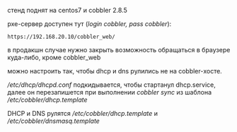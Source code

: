 стенд поднят на centos7  и cobbler 2.8.5

pxe-сервер доступен тут (_login cobbler, pass cobbler_):

    https://192.168.20.10/cobbler_web/
    

в продакшн случае нужно закрыть возможность обращаться в браузере куда-либо, кроме  cobbler_web

можно настроить так, чтобы dhcp и dns рулились не на cobbler-хосте.

_/etc/dhcp/dhcpd.conf_ подкидывается, чтобы стартанул dhcp.service, далее он перезапишется при выполнении _cobbler sync_ из шаблона _/etc/cobbler/dhcp.template_

DHCP и DNS рулятся _/etc/cobbler/dhcp.template_ и _/etc/cobbler/dnsmasq.template_